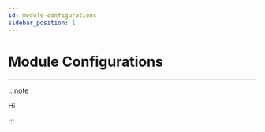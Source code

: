 ```yaml
---
id: module-configurations
sidebar_position: 1
---
```


# Module Configurations

---------------

:::note

Hi

:::